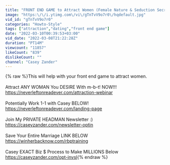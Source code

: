 ```yaml
---
title: "FRONT END GAME to Attract Women (Female Nature & Seduction Secrets A-Z)"
image: "https:\/\/i.ytimg.com\/vi\/gTnTvV9o7r0\/hqdefault.jpg"
vid_id: "gTnTvV9o7r0"
categories: "Howto-Style"
tags: ["attraction","dating","front end game"]
date: "2022-03-10T00:39:53+03:00"
vid_date: "2022-03-08T21:22:28Z"
duration: "PT14M"
viewcount: "11857"
likeCount: "839"
dislikeCount: ""
channel: "Casey Zander"
---
```

{% raw %}This will help with your front end game to attract women.<br /><br />Attract ANY WOMAN You DESIRE With m-b-t! NOW!!!<br /><a rel="nofollow" target="blank" href="https://neverleftonreadever.com/attraction-webinar">https://neverleftonreadever.com/attraction-webinar</a><br /><br />Potentially Work 1-1 with Casey BELOW!<br /><a rel="nofollow" target="blank" href="https://neverleftonreadever.com/landing-page">https://neverleftonreadever.com/landing-page</a><br /><br />Join My PRIVATE HEADMAN Newsletter :)<br /><a rel="nofollow" target="blank" href="https://caseyzander.com/newsletter-optin">https://caseyzander.com/newsletter-optin</a><br /><br />Save Your Entire Marriage LINK BELOW<br /><a rel="nofollow" target="blank" href="https://winherbacknow.com/rbptraining">https://winherbacknow.com/rbptraining</a><br /><br />Casey EXACT Biz $ Process to Make MILLIONS Below<br /><a rel="nofollow" target="blank" href="https://caseyzander.com/opt-invsl">https://caseyzander.com/opt-invsl</a>{% endraw %}
